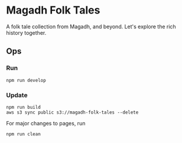 # Magadh Folk Tales

A folk tale collection from Magadh, and beyond. Let's explore the rich history together.

## Ops
### Run
```
npm run develop
```

### Update
```
npm run build
aws s3 sync public s3://magadh-folk-tales --delete
```

For major changes to pages, run
```
npm run clean
```
